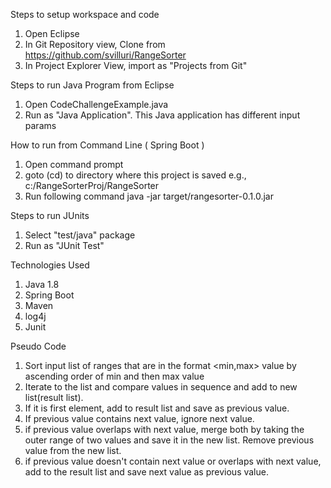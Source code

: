 Steps to setup workspace and code
1. Open Eclipse
2. In Git Repository view, Clone from
    https://github.com/svilluri/RangeSorter
3. In Project Explorer View, import as "Projects from Git"

Steps to run Java Program from Eclipse
1. Open CodeChallengeExample.java 
2. Run as "Java Application". This Java application has different input params


How to run from Command Line ( Spring Boot )
1. Open command prompt
2. goto (cd) to directory where this project is saved
    e.g., c:/RangeSorterProj/RangeSorter
3. Run following command
    java -jar target/rangesorter-0.1.0.jar

Steps to run JUnits
1. Select "test/java" package
2. Run as "JUnit Test"

Technologies Used

1. Java 1.8
2. Spring Boot
3. Maven
4. log4j
5. Junit


Pseudo Code

1. Sort input list of ranges that are in the format <min,max> value by ascending order of min and then max value
2. Iterate to the list and compare values in sequence and add to new list(result list).
3. If it is first element, add to result list and save as previous value.
4. If previous value contains next value, ignore next value.
5. if previous value overlaps with next value, merge both by taking the outer range of two values and save it in the new list.
   Remove previous value from the new list.
6. if previous value doesn't contain next value or overlaps with next value, add to the result list and 
   save next value as previous value.


   
